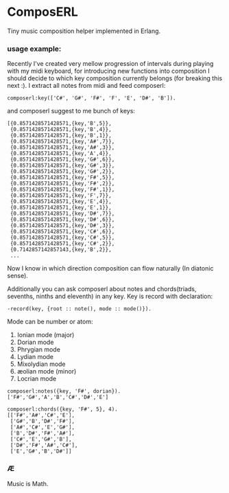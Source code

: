 # ComposERL #
Tiny music composition helper implemented in Erlang.

### usage example:

Recently I've created very mellow progression of intervals during playing with my midi keyboard, for introducing new functions into composition I should decide to which key composition currently belongs (for breaking this next :). I extract all notes from midi and feed composerl:

`composerl:key(['C#', 'G#', 'F#', 'F', 'E', 'D#', 'B']).`

and composerl suggest to me bunch of keys:

```
[{0.8571428571428571,{key,'B',5}},
 {0.8571428571428571,{key,'B',4}},
 {0.8571428571428571,{key,'B',1}},
 {0.8571428571428571,{key,'A#',7}},
 {0.8571428571428571,{key,'A#',3}},
 {0.8571428571428571,{key,'A',4}},
 {0.8571428571428571,{key,'G#',6}},
 {0.8571428571428571,{key,'G#',3}},
 {0.8571428571428571,{key,'G#',2}},
 {0.8571428571428571,{key,'F#',5}},
 {0.8571428571428571,{key,'F#',2}},
 {0.8571428571428571,{key,'F#',1}},
 {0.8571428571428571,{key,'F',7}},
 {0.8571428571428571,{key,'E',4}},
 {0.8571428571428571,{key,'E',1}},
 {0.8571428571428571,{key,'D#',7}},
 {0.8571428571428571,{key,'D#',6}},
 {0.8571428571428571,{key,'D#',3}},
 {0.8571428571428571,{key,'C#',6}},
 {0.8571428571428571,{key,'C#',5}},
 {0.8571428571428571,{key,'C#',2}},
 {0.7142857142857143,{key,'B',2}},
 ...
```

Now I know in which direction composition can flow naturally (In diatonic sense).

Additionally you can ask composerl about notes and chords(triads, sevenths, ninths and eleventh) in any key. Key is record with declaration:

`-record(key, {root :: note(),
	       mode :: mode()}).`

Mode can be number or atom:

 1. Ionian mode (major)
 2. Dorian mode
 3. Phrygian mode
 4. Lydian mode
 5. Mixolydian mode
 6. æolian mode (minor)
 7. Locrian mode

```
composerl:notes({key, 'F#', dorian}).
['F#','G#','A','B','C#','D#','E']
```

```
composerl:chords({key, 'F#', 5}, 4).
[['F#','A#','C#','E'],
 ['G#','B','D#','F#'],
 ['A#','C#','E','G#'],
 ['B','D#','F#','A#'],
 ['C#','E','G#','B'],
 ['D#','F#','A#','C#'],
 ['E','G#','B','D#']]
```



### Æ
Music is Math.